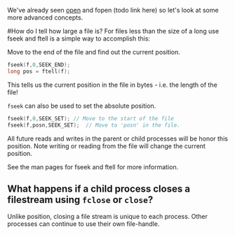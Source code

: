 We've already seen [open](http://angrave.github.io/sysassets/web/chapter1.html) and fopen (todo link here) so let's look at some more advanced concepts.

#How do I tell how large a file is?
For files less than the size of a long use fseek and ftell is a simple way to accomplish this:

Move to the end of the file and find out the current position.
```C
fseek(f,0,SEEK_END);
long pos = ftell(f);
```
This tells us the current position in the file in bytes - i.e. the length of the file!

`fseek` can also be used to set the absolute position.
```C
fseek(f,0,SEEK_SET); // Move to the start of the file 
fseek(f,posn,SEEK_SET);  // Move to 'posn' in the file.
```
All future reads and writes in the parent or child processes will be honor this position.
Note writing or reading from the file will change the current position.

See the man pages for fseek and ftell for more information.

## What happens if a child process closes a filestream using `fclose` or `close`?
Unlike position, closing a file stream is unique to each process. Other processes can continue to use their own file-handle.


